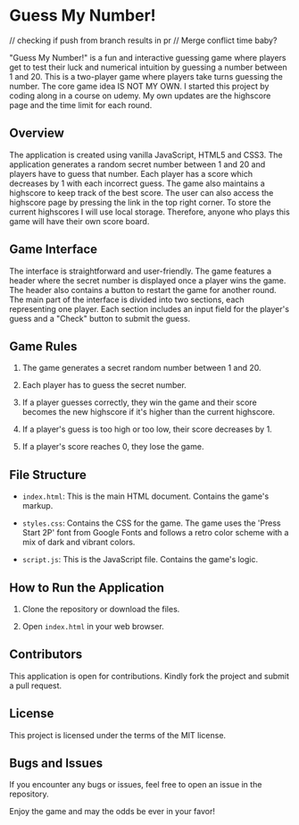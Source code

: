 # Guess My Number!

// checking if push from branch results in pr
// Merge conflict time baby?

"Guess My Number!" is a fun and interactive guessing game where players get to test their luck and numerical intuition by guessing a number between 1 and 20. This is a two-player game where players take turns guessing the number. The core game idea IS NOT MY OWN. I started this project by coding along in a course on udemy. My own updates are the highscore page and the time limit for each round.

## Overview

The application is created using vanilla JavaScript, HTML5 and CSS3. The application generates a random secret number between 1 and 20 and players have to guess that number. Each player has a score which decreases by 1 with each incorrect guess. The game also maintains a highscore to keep track of the best score. The user can also access the highscore page by pressing the link in the top right corner. To store the current highscores I will use local storage. Therefore, anyone who plays this game will have their own score board.

## Game Interface

The interface is straightforward and user-friendly. The game features a header where the secret number is displayed once a player wins the game. The header also contains a button to restart the game for another round. The main part of the interface is divided into two sections, each representing one player. Each section includes an input field for the player's guess and a "Check" button to submit the guess.

## Game Rules

1. The game generates a secret random number between 1 and 20.

2. Each player has to guess the secret number.

3. If a player guesses correctly, they win the game and their score becomes the new highscore if it's higher than the current highscore.

4. If a player's guess is too high or too low, their score decreases by 1.

5. If a player's score reaches 0, they lose the game.

## File Structure

- `index.html`: This is the main HTML document. Contains the game's markup.

- `styles.css`: Contains the CSS for the game. The game uses the 'Press Start 2P' font from Google Fonts and follows a retro color scheme with a mix of dark and vibrant colors.

- `script.js`: This is the JavaScript file. Contains the game's logic.

## How to Run the Application

1. Clone the repository or download the files.

2. Open `index.html` in your web browser.

## Contributors

This application is open for contributions. Kindly fork the project and submit a pull request.

## License

This project is licensed under the terms of the MIT license.

## Bugs and Issues

If you encounter any bugs or issues, feel free to open an issue in the repository.

Enjoy the game and may the odds be ever in your favor!
